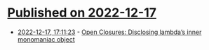 # [Published on 2022-12-17](index.md)

* [2022-12-17, 17:11:23](https://lobste.rs/s/kcm0fx/open_closures_disclosing_lambda_s_inner) - [Open Closures: Disclosing lambda’s inner monomaniac object](https://www.iro.umontreal.ca/~monnier/oclosure.pdf)
